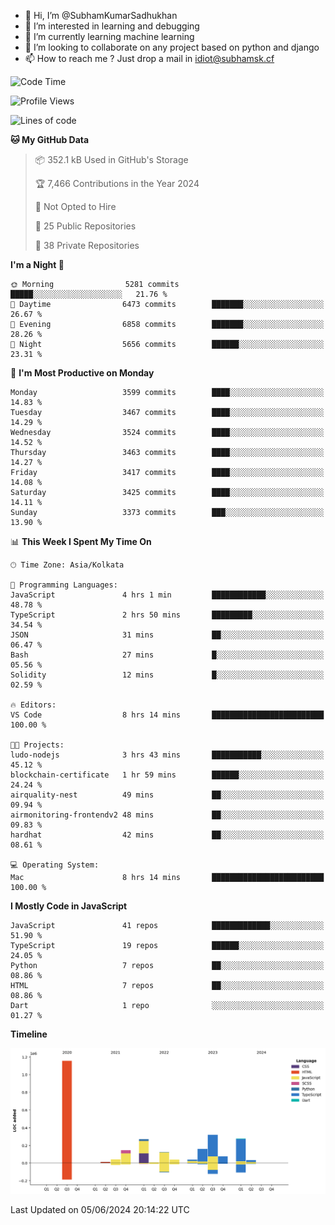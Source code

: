 - 👋 Hi, I’m @SubhamKumarSadhukhan
- 👀 I’m interested in learning and debugging
- 🌱 I’m currently learning machine learning
- 💞️ I’m looking to collaborate on any project based on python and django
- 📫 How to reach me ?
      Just drop a mail in idiot@subhamsk.cf

<!---
SubhamKumarSadhukhan/SubhamKumarSadhukhan is a ✨ special ✨ repository because its `README.md` (this file) appears on your GitHub profile.
You can click the Preview link to take a look at your changes.
--->


<!--START_SECTION:waka-->
![Code Time](http://img.shields.io/badge/Code%20Time-2%2C218%20hrs%2047%20mins-blue)

![Profile Views](http://img.shields.io/badge/Profile%20Views-0-blue)

![Lines of code](https://img.shields.io/badge/From%20Hello%20World%20I%27ve%20Written-2.7%20million%20lines%20of%20code-blue)

**🐱 My GitHub Data** 

> 📦 352.1 kB Used in GitHub's Storage 
 > 
> 🏆 7,466 Contributions in the Year 2024
 > 
> 🚫 Not Opted to Hire
 > 
> 📜 25 Public Repositories 
 > 
> 🔑 38 Private Repositories 
 > 
**I'm a Night 🦉** 

```text
🌞 Morning                5281 commits        █████░░░░░░░░░░░░░░░░░░░░   21.76 % 
🌆 Daytime                6473 commits        ███████░░░░░░░░░░░░░░░░░░   26.67 % 
🌃 Evening                6858 commits        ███████░░░░░░░░░░░░░░░░░░   28.26 % 
🌙 Night                  5656 commits        ██████░░░░░░░░░░░░░░░░░░░   23.31 % 
```
📅 **I'm Most Productive on Monday** 

```text
Monday                   3599 commits        ████░░░░░░░░░░░░░░░░░░░░░   14.83 % 
Tuesday                  3467 commits        ████░░░░░░░░░░░░░░░░░░░░░   14.29 % 
Wednesday                3524 commits        ████░░░░░░░░░░░░░░░░░░░░░   14.52 % 
Thursday                 3463 commits        ████░░░░░░░░░░░░░░░░░░░░░   14.27 % 
Friday                   3417 commits        ████░░░░░░░░░░░░░░░░░░░░░   14.08 % 
Saturday                 3425 commits        ████░░░░░░░░░░░░░░░░░░░░░   14.11 % 
Sunday                   3373 commits        ███░░░░░░░░░░░░░░░░░░░░░░   13.90 % 
```


📊 **This Week I Spent My Time On** 

```text
🕑︎ Time Zone: Asia/Kolkata

💬 Programming Languages: 
JavaScript               4 hrs 1 min         ████████████░░░░░░░░░░░░░   48.78 % 
TypeScript               2 hrs 50 mins       █████████░░░░░░░░░░░░░░░░   34.54 % 
JSON                     31 mins             ██░░░░░░░░░░░░░░░░░░░░░░░   06.47 % 
Bash                     27 mins             █░░░░░░░░░░░░░░░░░░░░░░░░   05.56 % 
Solidity                 12 mins             █░░░░░░░░░░░░░░░░░░░░░░░░   02.59 % 

🔥 Editors: 
VS Code                  8 hrs 14 mins       █████████████████████████   100.00 % 

🐱‍💻 Projects: 
ludo-nodejs              3 hrs 43 mins       ███████████░░░░░░░░░░░░░░   45.12 % 
blockchain-certificate   1 hr 59 mins        ██████░░░░░░░░░░░░░░░░░░░   24.24 % 
airquality-nest          49 mins             ██░░░░░░░░░░░░░░░░░░░░░░░   09.94 % 
airmonitoring-frontendv2 48 mins             ██░░░░░░░░░░░░░░░░░░░░░░░   09.83 % 
hardhat                  42 mins             ██░░░░░░░░░░░░░░░░░░░░░░░   08.61 % 

💻 Operating System: 
Mac                      8 hrs 14 mins       █████████████████████████   100.00 % 
```

**I Mostly Code in JavaScript** 

```text
JavaScript               41 repos            █████████████░░░░░░░░░░░░   51.90 % 
TypeScript               19 repos            ██████░░░░░░░░░░░░░░░░░░░   24.05 % 
Python                   7 repos             ██░░░░░░░░░░░░░░░░░░░░░░░   08.86 % 
HTML                     7 repos             ██░░░░░░░░░░░░░░░░░░░░░░░   08.86 % 
Dart                     1 repo              ░░░░░░░░░░░░░░░░░░░░░░░░░   01.27 % 
```



**Timeline**

![Lines of Code chart](https://raw.githubusercontent.com/SubhamKumarSadhukhan/SubhamKumarSadhukhan/main/assets/bar_graph.png)


 Last Updated on 05/06/2024 20:14:22 UTC
<!--END_SECTION:waka-->
